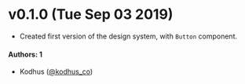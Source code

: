 # v0.1.0 (Tue Sep 03 2019)

- Created first version of the design system, with `Button` component.

#### Authors: 1

- Kodhus ([@kodhus_co](https://github.com/kodhusco))
